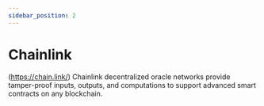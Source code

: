 ```yaml
---
sidebar_position: 2
---
```


# Chainlink

(https://chain.link/) Chainlink decentralized oracle networks provide tamper-proof inputs, outputs, and computations to support advanced smart contracts on any blockchain.

